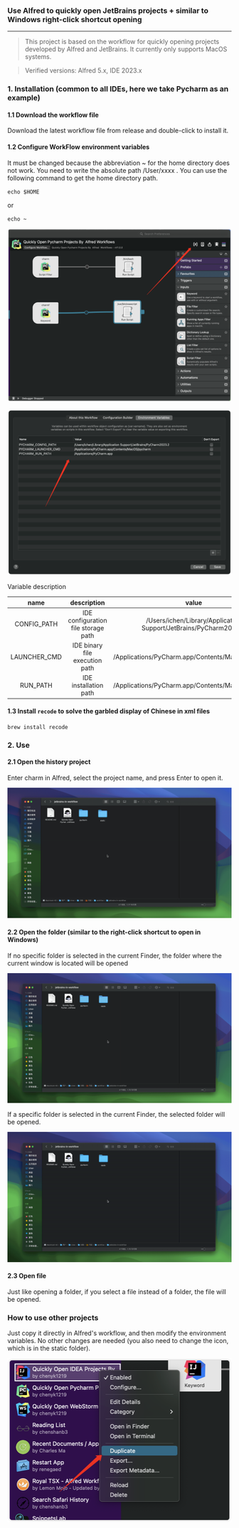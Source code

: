 ### Use Alfred to quickly open JetBrains projects + similar to Windows right-click shortcut opening

---

> This project is based on the workflow for quickly opening projects developed by Alfred and JetBrains. It currently only supports MacOS systems.

> Verified versions: Alfred 5.x, IDE 2023.x


### 1. Installation (common to all IDEs, here we take Pycharm as an example)

#### 1.1 Download the workflow file

Download the latest workflow file from release and double-click to install it.

#### 1.2 Configure WorkFlow environment variables

It must be changed because the abbreviation ~ for the home directory does not work. You need to write the absolute path /User/xxxx . You can use the following command to get the home directory path.

```shell
echo $HOME
```
or
```shell
echo ~
```

![image:0](static/1.png)

![image:2](static/2.png)

Variable description

|     name     |             description             |                              value                              |
|:------------:|:-----------------------------------:|:---------------------------------------------------------------:|
| CONFIG_PATH  | IDE configuration file storage path |/Users/ichen/Library/Application Support/JetBrains/PyCharm2023.2 |
| LAUNCHER_CMD |   IDE binary file execution path    |/Applications/PyCharm.app/Contents/MacOS/pycharm|
|   RUN_PATH   |        IDE installation path        |/Applications/PyCharm.app/Contents/MacOS/pycharm|

#### 1.3 Install `recode` to solve the garbled display of Chinese in xml files

```shell
brew install recode
```

### 2. Use

#### 2.1 Open the history project

Enter charm in Alfred, select the project name, and press Enter to open it.

![image:1](static/1.gif)

#### 2.2 Open the folder (similar to the right-click shortcut to open in Windows)

If no specific folder is selected in the current Finder, the folder where the current window is located will be opened

![image:3](static/2.gif)

If a specific folder is selected in the current Finder, the selected folder will be opened.

![image:4](static/3.gif)

#### 2.3 Open file

Just like opening a folder, if you select a file instead of a folder, the file will be opened.

### How to use other projects

Just copy it directly in Alfred's workflow, and then modify the environment variables. No other changes are needed (you also need to change the icon, which is in the static folder).

![image:5](static/3.png)